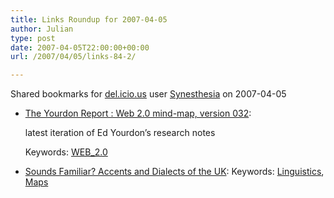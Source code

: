 ```yaml
---
title: Links Roundup for 2007-04-05
author: Julian
type: post
date: 2007-04-05T22:00:00+00:00
url: /2007/04/05/links-84-2/

---
```

Shared bookmarks for [del.icio.us][1] user [Synesthesia][2] on 2007-04-05

  * [The Yourdon Report : Web 2.0 mind-map, version 032][3]:
  
    latest iteration of Ed Yourdon&#8217;s research notes
  
    Keywords: [WEB_2.0][4]
  * [Sounds Familiar? Accents and Dialects of the UK][5]: 
    Keywords: [Linguistics][6], [Maps][7]</li> </ul>

 [1]: https://del.icio.us/
 [2]: https://del.icio.us/synesthesia
 [3]: https://yourdon.com/personal/blog/2007/04/03/web-20-mind-map-version-032/ "https://yourdon.com/personal/blog/2007/04/03/web-20-mind-map-version-032/"
 [4]: https://del.icio.us/synesthesia/WEB_2.0
 [5]: https://www.bl.uk/learning/langlit/sounds/index.html "https://www.bl.uk/learning/langlit/sounds/index.html"
 [6]: https://del.icio.us/synesthesia/Linguistics
 [7]: https://del.icio.us/synesthesia/Maps